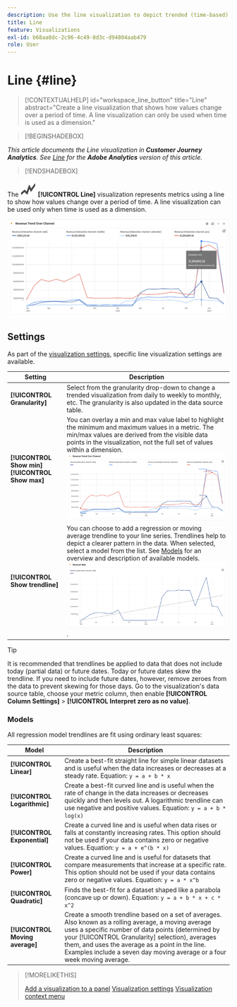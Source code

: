 ```yaml
---
description: Use the line visualization to depict trended (time-based) datasets
title: Line
feature: Visualizations
exl-id: b68aa8dc-2c96-4c49-8d3c-d94804aab479
role: User
---
```

# Line {#line}

<!-- markdownlint-disable MD034 -->

>[!CONTEXTUALHELP]
>id="workspace_line_button"
>title="Line"
>abstract="Create a line visualization that shows how values change over a period of time. A line visualization can only be used when time is used as a dimension."

<!-- markdownlint-enable MD034 -->


>[!BEGINSHADEBOX]

*This article documents the Line visualization in **Customer Journey Analytics**. See [Line](https://experienceleague.adobe.com/en/docs/analytics/analyze/analysis-workspace/visualizations/line) for the **Adobe Analytics** version of this article.*

>[!ENDSHADEBOX]


The ![GraphTrend](/help/assets/icons/GraphTrend.svg) **[!UICONTROL Line]** visualization represents metrics using a line to show how values change over a period of time. A line visualization can be used only when time is used as a dimension.

<!--
>[!NOTE]
>
>The Line visualization soon feature [intelligent captions](/help/analysis-workspace/visualizations/intelligent-captions.md).

The Line visualization represents metrics using a line to show how values change over a period of time. A line chart can be used only when time is used as a dimension.
-->

![Line visualization](assets/line-viz.png)


## Settings 

As part of the [visualization settings](freeform-analysis-visualizations.md#settings), specific line visualization settings are available.

| Setting | Description | 
|---|---|
| **[!UICONTROL Granularity]** | Select from the granularity drop-down to change a trended visualization from daily to weekly to monthly, etc. The granularity is also updated in the data source table. |
| **[!UICONTROL Show min]** <br/>**[!UICONTROL Show max]** | You can overlay a min and max value label to highlight the minimum and maximum values in a metric. The min/max values are derived from the visible data points in the visualization, not the full set of values within a dimension.<br/>![An overlay with the minimum and maximum value label.](assets/min-max-labels.png) |
| **[!UICONTROL Show trendline]** | You can choose to add a regression or moving average trendline to your line series. Trendlines help to depict a clearer pattern in the data. When selected, select a model from the list. See [Models](#models) for an overview and description of available models.<br/>![Linear trendline](assets/show-linear-trendline.png). | 

>[!TIP]
>
>It is recommended that trendlines be applied to data that does not include today (partial data) or future dates. Today or future dates skew the trendline. If you need to include future dates, however, remove zeroes from the data to prevent skewing for those days. Go to the visualization's data source table, choose your metric column, then enable **[!UICONTROL Column Settings]** > **[!UICONTROL Interpret zero as no value]**.



### Models

All regression model trendlines are fit using ordinary least squares:

| Model | Description |
| --- | --- |
| **[!UICONTROL Linear]** | Create a best-fit straight line for simple linear datasets and is useful when the data increases or decreases at a steady rate. Equation: `y = a + b * x` |
| **[!UICONTROL Logarithmic]** | Create a best-fit curved line and is useful when the rate of change in the data increases or decreases quickly and then levels out. A logarithmic trendline can use negative and positive values. Equation: `y = a + b * log(x)` |
| **[!UICONTROL Exponential]** | Create a curved line and is useful when data rises or falls at constantly increasing rates. This option should not be used if your data contains zero or negative values. Equation: `y = a + e^(b * x)` |
| **[!UICONTROL Power]** | Create a curved line and is useful for datasets that compare measurements that increase at a specific rate. This option should not be used if your data contains zero or negative values. Equation: `y = a * x^b` |
| **[!UICONTROL Quadratic]** | Finds the best-fit for a dataset shaped like a parabola (concave up or down). Equation: `y = a + b * x + c * x^2` |
| **[!UICONTROL Moving average]** | Create a smooth trendline based on a set of averages. Also known as a rolling average, a moving average uses a specific number of data points (determined by your [!UICONTROL Granularity] selection), averages them, and uses the average as a point in the line. Examples include a seven day moving average or a four week moving average.|

>[!MORELIKETHIS]
>
>[Add a visualization to a panel](/help/analysis-workspace/visualizations/freeform-analysis-visualizations.md#add-visualizations-to-a-panel)
>[Visualization settings](/help/analysis-workspace/visualizations/freeform-analysis-visualizations.md#settings)
>[Visualization context menu](/help/analysis-workspace/visualizations/freeform-analysis-visualizations.md#context-menu)
>

